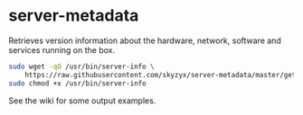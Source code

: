 # server-metadata
Retrieves version information about the hardware, network, software and services running on the box.

```bash
sudo wget -qO /usr/bin/server-info \
    https://raw.githubusercontent.com/skyzyx/server-metadata/master/get-server-info.sh && \
sudo chmod +x /usr/bin/server-info
```

See the wiki for some output examples.
